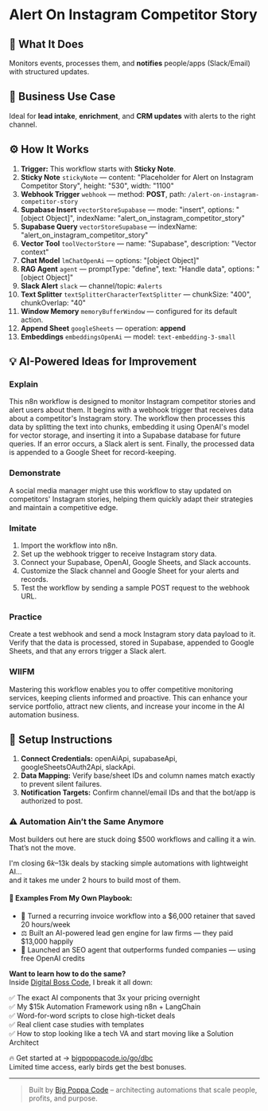 # Alert On Instagram Competitor Story
  ## 🚀 What It Does
  Monitors events, processes them, and **notifies** people/apps (Slack/Email) with structured updates.
  
  ## 💼 Business Use Case
  Ideal for **lead intake**, **enrichment**, and **CRM updates** with alerts to the right channel.
  
  ## ⚙️ How It Works
  1. **Trigger:** This workflow starts with **Sticky Note**.
  2. **Sticky Note** `stickyNote` — content: "Placeholder for Alert on Instagram Competitor Story", height: "530", width: "1100"
3. **Webhook Trigger** `webhook` — method: **POST**, path: `/alert-on-instagram-competitor-story`
4. **Supabase Insert** `vectorStoreSupabase` — mode: "insert", options: "[object Object]", indexName: "alert_on_instagram_competitor_story"
5. **Supabase Query** `vectorStoreSupabase` — indexName: "alert_on_instagram_competitor_story"
6. **Vector Tool** `toolVectorStore` — name: "Supabase", description: "Vector context"
7. **Chat Model** `lmChatOpenAi` — options: "[object Object]"
8. **RAG Agent** `agent` — promptType: "define", text: "Handle data", options: "[object Object]"
9. **Slack Alert** `slack` — channel/topic: `#alerts`
10. **Text Splitter** `textSplitterCharacterTextSplitter` — chunkSize: "400", chunkOverlap: "40"
11. **Window Memory** `memoryBufferWindow` — configured for its default action.
12. **Append Sheet** `googleSheets` — operation: **append**
13. **Embeddings** `embeddingsOpenAi` — model: `text-embedding-3-small`
  
  ## 💡 AI-Powered Ideas for Improvement
  ### Explain
This n8n workflow is designed to monitor Instagram competitor stories and alert users about them. It begins with a webhook trigger that receives data about a competitor's Instagram story. The workflow then processes this data by splitting the text into chunks, embedding it using OpenAI's model for vector storage, and inserting it into a Supabase database for future queries. If an error occurs, a Slack alert is sent. Finally, the processed data is appended to a Google Sheet for record-keeping.

### Demonstrate
A social media manager might use this workflow to stay updated on competitors' Instagram stories, helping them quickly adapt their strategies and maintain a competitive edge.

### Imitate
1. Import the workflow into n8n.
2. Set up the webhook trigger to receive Instagram story data.
3. Connect your Supabase, OpenAI, Google Sheets, and Slack accounts.
4. Customize the Slack channel and Google Sheet for your alerts and records.
5. Test the workflow by sending a sample POST request to the webhook URL.

### Practice
Create a test webhook and send a mock Instagram story data payload to it. Verify that the data is processed, stored in Supabase, appended to Google Sheets, and that any errors trigger a Slack alert.

### WIIFM
Mastering this workflow enables you to offer competitive monitoring services, keeping clients informed and proactive. This can enhance your service portfolio, attract new clients, and increase your income in the AI automation business.
  
  ## 🔧 Setup Instructions
  1. **Connect Credentials:** openAiApi, supabaseApi, googleSheetsOAuth2Api, slackApi.
2. **Data Mapping:** Verify base/sheet IDs and column names match exactly to prevent silent failures.
3. **Notification Targets:** Confirm channel/email IDs and that the bot/app is authorized to post.
  
### ⚠️ Automation Ain’t the Same Anymore

Most builders out here are stuck doing $500 workflows and calling it a win.  
That’s not the move.  

I'm closing $6k–$13k deals by stacking simple automations with lightweight AI...  
and it takes me under 2 hours to build most of them.

#### 🧠 Examples From My Own Playbook:
- 🔁 Turned a recurring invoice workflow into a $6,000 retainer that saved 20 hours/week  
- ⚖️ Built an AI-powered lead gen engine for law firms — they paid $13,000 happily  
- 🚀 Launched an SEO agent that outperforms funded companies — using free OpenAI credits  

**Want to learn how to do the same?**  
Inside [Digital Boss Code](https://bigpoppacode.io/go/dbc), I break it all down:

✅ The exact AI components that 3x your pricing overnight  
✅ My $15k Automation Framework using n8n + LangChain  
✅ Word-for-word scripts to close high-ticket deals  
✅ Real client case studies with templates  
✅ How to stop looking like a tech VA and start moving like a Solution Architect  

🔥 Get started at → [bigpoppacode.io/go/dbc](https://bigpoppacode.io/go/dbc)  
Limited time access, early birds get the best bonuses.

---
> Built by [Big Poppa Code](https://bigpoppacode.io) – architecting automations that scale people, profits, and purpose.
  